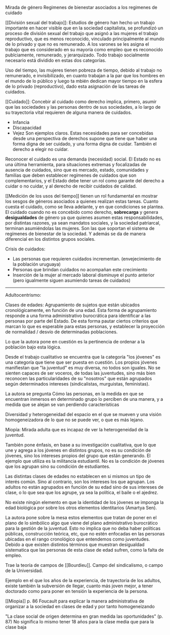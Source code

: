 Mirada de género
Regimenes de bienestar asociados a los regimenes de cuidado

[[División sexual del trabajo]]:  Estudios de género han hecho un trabajo importante en hacer visible que en la sociedad capitalista, se profundizó un proceso de división sexual del trabajo que asignó a las mujeres el trabajo reproductivo, que es menos reconocido, vinculado principalmente al mundo de lo privado y que no es remunerado.
A los varones se les asigna el trabajo que es considerado en su mayoría como empleo que es reconocido publciamente, remunerado, y jerarquizado.
Todo trabajo socialmente necesario está dividido en estas dos categorías.

Uso del tiempo, las mujeres tienen pobreza de tiempo, debido al trabajo no remunerado, e invisibilizado, en cuanto trabajan a la par que los hombres en el mundo de lo público y luego ta mbién dedican mayor tiempo en la esfera de lo privado (reproductivo), dado esta asignación de las tareas de cuidados.

[[Cuidado]]: Concebir al cuidado como derecho implica, primero, asumir que las sociedades y las personas dentro de sus sociedades, a lo largo de su trayectoria vital requieren de alguna manera de cuidados.
- Infancia
- Discapacidad
- Vejez
Son ejemplos claros. Estas necesidades para ser concebidas desde una perspectiva de derechos supone que tiene que haber una forma digna de ser cuidado, y una forma digna de cuidar. También el derecho a elegir no cuidar.

Reconocer el cuidado es una demanda (necesidad) social. El Estado no es una última herramienta, para situaciones extremas y focalizadas de ausencia de cuidados, sino que es mercado, estado, comunidades y familias que deben establecer regímenes de cuidados que son complementarios, y el Estado debe tener un rol como garante del derecho a cuidar o no cuidar, y al derecho de recibir cuidados de calidad. 


[[Medición de los usos del tiempo]] tienen un rol fundamental en mostrar los sesgos de géneros asociados a quienes realizan estas tareas. Cuanto cuesta el cuidado, como se lleva adelante, y en que condiciones se plantea. El cuidado cuando no es concebido como derecho, **sobrecarga** y genera **desigualdades** de género ya que quienes asumen estas responsabilidades, por distintas razones, ya sean mandatos sociales, y la sociedad patriarcal, terminan asumiéndolas las mujeres. Son las que soportan el sistema de regímenes de bienestar de la sociedad. Y además se da de manera diferencial en los distintos grupos sociales. 



Crisis de cuidados:
- Las personas que requieren cuidados incrementan. (envejecimiento de la población uruguaya) 
- Personas que brindan cuidados no acompañan este crecimiento
- Inserción de la mujer al mercado laboral disminuye el punto anterior (pero igualmente siguen asumiendo tareas de cuidados)


---
Adultocentrismo:

Clases de edades: Agrupamiento de sujetos que están ubicados cronológicamente, en función de una edad. Esta forma de agrupamiento responde a una forma administrativo burocrática para identificar a las personas por parte del Estado. De esta forma pautar ciertos criterios que marcan lo que es esperable para estas personas, y establecer la proyección de normalidad / desvío de determinadas poblaciones. 

Lo que la autora pone en cuestión es la pertinencia de ordenar a la población bajo esta lógica.

Desde el trabajo cualitativo se encuentra que la categoría "los jóvenes" es una categoría que tiene que ser puesta en cuestión. Los propios jóvenes manifiestan que "la juventud" es muy diversa, no todos son iguales. No se sienten capaces de ser voceros, de todas las juventudes, sino más bien reconocen las particularidades de su "nosotros" que están agrupados según determinados intereses (sindicalistas, murguistas, feministas).

La autora se pregunta
Cómo las personas, en la medida en que se encuentran inmersos en determinado grupo lo perciben de una manera, y a medida que se alejan se van perdiendo características

Diversidad y heterogeneidad del espacio en el que se mueven y una visión homogeneizadora de lo que no se puede ver, o que es más lejano.

Miopía: Mirada adulta que es incapaz de ver la heterogeneidad de la juventud.

También pone énfasis, en base a su investigación cualitativa, que lo que une y agrega a los jóvenes en distintos grupos, no es su condición de jóvenes, sino los intereses propios del grupo que están generando. El ejemplo que utiliza es la militancia estudiantil. No es la condición de jóvenes que los agrupan sino su condición de estudiantes.

Las distintas clases de edades no establecen en si mismos un tipo de interés común. Sino al contrario, son los intereses los que agrupan. Los adultos no están agrupados en función de su edad sino de sus intereses de clase, o lo que sea que los agrupe, ya sea la política, el baile o el ajedrez. 

No existe ningún elemento en que la identidad de los jóvenes se imponga la edad biológica por sobre los otros elementos identitarios (Amartya Sen). 

La autora pone sobre la mesa estos elementos que tratan de poner en el plano de lo simbólico algo que viene del plano administrativo burocrático para la gestión de la juventud. 
Esto no implica que no deba haber políticas públicas, construcción teórica, etc, que no estén enfocadas en las personas ubicadas en el rango cronológico que entendemos como juventudes. Debido a que existen distintos términos que muestran desigualdad sistematica que las personas de esta clase de edad sufren, como la falta de empleo.

Trae la teoría de campos de [[Bourdieu]]. Campo del sindicalismo, o campo de la Universidad.

Ejemplo en el que los años de la experiencia, de trayectoria de los adultos, existe también la subversión de llegar, cuanto más joven mejor, a tener doctorado como para poner en tensión la experiencia de la persona. 


[[Miopia]] p. 86
Foucault para explicar la manera administrativa de organizar a la sociedad en clases de edad y por tanto homogeneizando

"La clase social de origen determina en gran medida las oportunidades" (p. 87)
No significa lo mismo tener 18 años para la clase media que para la clase baja